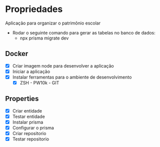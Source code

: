 # Propriedades

Aplicação para organizar o patrimônio escolar 
 - Rodar o seguinte comando para gerar as tabelas no banco de dados: 
   - npx prisma migrate dev

## Docker
 - [X] Criar imagem node para desenvolver a aplicação
 - [X] Iniciar a aplicação
 - [X] Instalar ferramentas para o ambiente de desenvolvimento
   - [X] ZSH - PW10k - GIT

## Properties
 - [X] Criar entidade
 - [X] Testar entidade
 - [X] Instalar prisma
 - [X] Configurar o prisma
 - [X] Criar repositorio
 - [X] Testar repositorio
